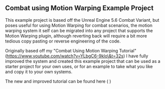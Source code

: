 ## **Combat using Motion Warping Example Project**



This example project is based off the Unreal Engine 5.6 Combat Variant, but poses useful for using Motion Warping for combat scenarios, the motion warping system it self can be migrated into any project that supports the Motion Warping plugin, although reverting back will require a bit more tedious copy pasting or reverse engineering of the code. 



Originally based off my "Combat Using Motion Warping Tutorial" (https://www.youtube.com/watch?v=YLbgC6-9klo\&t=32s) I have fully improved the system and created this example project that can be used as a starter project for your own uses, or for an example to take what you like and copy it to your own systems.



The new and improved tutorial can be found here ( )

